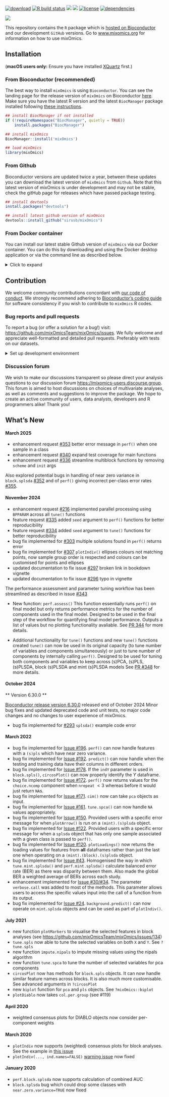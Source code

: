 
<!-- PLEASE DO NOT EDIT ./README.md BY HAND, EDIT ./inst/README.Rmd AND RENDER TO CREATE ./README.md -->

[![download](http://www.bioconductor.org/shields/downloads/release/mixOmics.svg)](https://bioconductor.org/packages/stats/bioc/mixOmics)
[![R build
status](https://github.com/mixOmicsteam/mixOmics/workflows/R-CMD-check.yml/badge.svg)](https://github.com/mixOmicsteam/mixOmics/actions)
[![](https://img.shields.io/github/last-commit/mixOmicsTeam/mixOmics.svg)](https://github.com/mixOmicsTeam/mixOmics/commits/master)
[![](https://codecov.io/gh/mixOmicsTeam/mixOmics/branch/master/graph/badge.svg)](https://app.codecov.io/gh/mixOmicsTeam/mixOmics)
[![license](https://img.shields.io/badge/license-GPL%20(%3E=%202)-lightgrey.svg)](https://choosealicense.com/)
[![dependencies](http://bioconductor.org/shields/dependencies/release/mixOmics.svg)](http://bioconductor.org/packages/release/bioc/html/mixOmics.html#since)

![](http://mixomics.org/wp-content/uploads/2019/07/MixOmics-Logo-1.png)

This repository contains the `R` package which is [hosted on
Bioconductor](http://bioconductor.org/packages/release/bioc/html/mixOmics.html)
and our development `GitHub` versions. Go to www.mixomics.org for
information on how to use mixOmics.

## Installation

(**macOS users only:** Ensure you have installed
[XQuartz](https://www.xquartz.org/) first.)

### From Bioconductor (recommended)

The best way to install `mixOmics` is using `Bioconductor`. You can see
the landing page for the release version of `mixOmics` on Bioconductor
[here](https://bioconductor.org/packages/release/bioc/html/mixOmics.html).
Make sure you have the latest R version and the latest `BiocManager`
package installed following [these
instructions](https://www.bioconductor.org/install/).

``` r
## install BiocManager if not installed
if (!requireNamespace("BiocManager", quietly = TRUE))
    install.packages("BiocManager")

## install mixOmics
BiocManager::install('mixOmics')

## load mixOmics
library(mixOmics) 
```

### From Github

Bioconductor versions are updated twice a year, between these updates
you can download the latest version of `mixOmics` from `Github`. Note
that this latest version of mixOmics is under development and may not be
stable, check the gitHub page for releases which have passed package
testing.

``` r
## install devtools
install.packages("devtools")

## install latest github version of mixOmics
devtools::install_github("sirusb/mixOmics")
```

### From Docker container

You can install our latest stable Github version of `mixOmics` via our
Docker container. You can do this by downloading and using the Docker
desktop application or via the command line as described below.

<details>
<summary>
Click to expand
</summary>

**Note: this requires root privileges**

1)  Install Docker following instructions at
    <https://docs.docker.com/docker-for-mac/install/>

**if your OS is not compatible with the latest version** download an
older version of Docker from the following link:

- MacOS: <https://docs.docker.com/docker-for-mac/release-notes/>
- Windows: <https://docs.docker.com/docker-for-windows/release-notes/>

Then open your system’s command line interface (e.g. Terminal for MacOS
and Command Promot for Windows) for the following steps.

**MacOS users only:** you will need to launch Docker Desktop to activate
your root privileges before running any docker commands from the command
line.

2)  Pull mixOmics container

``` bash
docker pull mixomicsteam/mixomics
```

3)  Ensure it is installed

The following command lists the running images:

``` bash
docker images
```

This lists the installed images. The output should be something similar
to the following:

    $ docker images 
      > REPOSITORY                       TAG       IMAGE ID       CREATED         SIZE
      > mixomicsteam/mixomics            latest    e755393ac247   2 weeks ago     4.38GB

4)  Activate the container

Running the following command activates the container. You must change
`your_password` to a custom password of your own. You can also customise
ports (8787:8787) if desired/necessary. see
<https://docs.docker.com/config/containers/container-networking/> for
details.

``` bash
docker run -e PASSWORD=your_password --rm -p 8787:8787 mixomicsteam/mixomics
```

5)  Run

In your web browser, go to `http://localhost:8787/` (change port if
necessary) and login with the following credentials:

*username*: rstudio  
*password*: (your_password set in step 4)

6)  Inspect/stop

The following command lists the running containers:

``` bash
sudo docker ps
```

The output should be something similar to the following:

``` bash
$ sudo docker ps
  > CONTAINER ID   IMAGE                   COMMAND   CREATED         STATUS         PORTS                    NAMES
  > f14b0bc28326   mixomicsteam/mixomics   "/init"   7 minutes ago   Up 7 minutes   0.0.0.0:8787->8787/tcp   compassionate_mestorf
```

The listed image ID can then be used to stop the container (here
`f14b0bc28326`)

``` bash
docker stop f14b0bc28326
```

</details>

## Contribution

We welcome community contributions concordant with [our code of
conduct](https://github.com/mixOmicsTeam/mixOmics/blob/master/CODE_OF_CONDUCT.md).
We strongly recommend adhering to [Bioconductor’s coding
guide](https://bioconductor.org/developers/how-to/coding-style/) for
software consistency if you wish to contribute to `mixOmics` R codes.

### Bug reports and pull requests

To report a bug (or offer a solution for a bug!) visit:
<https://github.com/mixOmicsTeam/mixOmics/issues>. We fully welcome and
appreciate well-formatted and detailed pull requests. Preferably with
tests on our datasets.

<details>
<summary>
Set up development environment
</summary>

- Install the latest version of R
- Install RStudio
- Clone this repo, checkout master branch, pull origin and then run:

``` r
install.packages("renv", Ncpus=4)
install.packages("devtools", Ncpus=4)

# restore the renv environment
renv::restore()

# or to initialise renv
# renv::init(bioconductor = TRUE)

# update the renv environment if needed
# renv::snapshot()

# test installation
devtools::install()
devtools::test()

# complete package check (takes a while)
devtools::check()
```

</details>

### Discussion forum

We wish to make our discussions transparent so please direct your
analysis questions to our discussion forum
<https://mixomics-users.discourse.group>. This forum is aimed to host
discussions on choices of multivariate analyses, as well as comments and
suggestions to improve the package. We hope to create an active
community of users, data analysts, developers and R programmers alike!
Thank you!

## What’s New

#### March 2025

- enhancement request
  [\#353](https://github.com/mixOmicsTeam/mixOmics/issues/353) better
  error message in `perf()` when one sample in a class
- enhancement request
  [\#340](https://github.com/mixOmicsTeam/mixOmics/issues/340) expand
  test coverage for main functions
- enhancement request
  [\#336](https://github.com/mixOmicsTeam/mixOmics/issues/336)
  streamline multiblock functions by removing `scheme` and `init` args

Also explored potential bugs in handling of near zero variance in
`block.splsda`
[\#352](https://github.com/mixOmicsTeam/mixOmics/issues/352) and of
`perf()` giving incorrect per-class error rates
[\#355](https://github.com/mixOmicsTeam/mixOmics/issues/355).

#### November 2024

- enhancement request
  [\#216](https://github.com/mixOmicsTeam/mixOmics/issues/216)
  implemented parallel processing using `BPPARAM` across all `tune()`
  functions
- feature request
  [\#335](https://github.com/mixOmicsTeam/mixOmics/issues/335) added
  `seed` argument to `perf()` functions for better reproducibility
- feature request
  [\#334](https://github.com/mixOmicsTeam/mixOmics/issues/334) added
  `seed` argument to `tune()` functions for better reproducibility
- bug fix implemented for
  [\#303](https://github.com/mixOmicsTeam/mixOmics/issues/303) multiple
  solutions found in `perf()` returns error
- bug fix implemented for
  [\#307](https://github.com/mixOmicsTeam/mixOmics/issues/307)
  `plotIndiv()` ellipses colours not matching points, now sample group
  order is respected and colours can be customised for points and
  ellipses
- updated documentation to fix issue
  [\#297](https://github.com/mixOmicsTeam/mixOmics/issues/297) broken
  link in bookdown vignette
- updated documentation to fix issue
  [\#296](https://github.com/mixOmicsTeam/mixOmics/issues/296) typo in
  vignette

The performance assessment and parameter tuning workflow has been
streamlined as described in issue
[\#343](https://github.com/mixOmicsTeam/mixOmics/issues/343)

- New function: `perf.assess()` This function essentially runs `perf()`
  on final model but only returns performance metrics for the number of
  components used in the final model. Designed to be used in the final
  step of the workflow for quantifying final model performance. Outputs
  a list of values but no plotting functionality avaliable. See [PR
  344](https://github.com/mixOmicsTeam/mixOmics/pull/344) for more
  details.

- Additional functionality for `tune()` functions and new `tune()`
  functions created `tune()` can now be used in its original capacity
  (to tune number of variables and components simultaneously) or just to
  tune number of components by internally calling `perf()`. Designed to
  be used for tuning both components and variables to keep across
  (s)PCA, (s)PLS, (s)PLSDA, block (s)PLSDA and mint (s)PLSDA models See
  [PR \#348](https://github.com/mixOmicsTeam/mixOmics/pull/348) for more
  details.

#### October 2024

\*\* Version 6.30.0 \*\*

[Bioconductor release version
6.30.0](https://bioconductor.org/packages/release/bioc/html/mixOmics.html)
released end of October 2024 Minor bug fixes and updated deprecated code
and unit tests, no major code changes and no changes to user experience
of mixOmics.

- bug fix implemented for
  [\#293](https://github.com/mixOmicsTeam/mixOmics/issues/293)
  `splsda()` example code error

#### March 2022

- bug fix implemented for [Issue
  \#196](https://github.com/mixOmicsTeam/mixOmics/issues/196). `perf()`
  can now handle features with a `(s)pls` which have near zero variance.
- bug fix implemented for [Issue
  \#192](https://github.com/mixOmicsTeam/mixOmics/issues/192).
  `predict()` can now handle when the testing and training data have
  their columns in different orders.
- bug fix implemented for [Issue
  \#178](https://github.com/mixOmicsTeam/mixOmics/issues/178). If the
  `indY` parameter is used in `block.spls()`, `circosPlot()` can now
  properly identify the $Y$ dataframe.
- bug fix implemented for [Issue
  \#172](https://github.com/mixOmicsTeam/mixOmics/issues/172). `perf()`
  now returns values for the `choice.ncomp` component when `nrepeat`
  $< 3$ whereas before it would just return `NA`s.
- bug fix implemented for [Issue
  \#171](https://github.com/mixOmicsTeam/mixOmics/issues/171). `cim()`
  now can take `pca` objects as input.
- bug fix implemented for [Issue
  \#161](https://github.com/mixOmicsTeam/mixOmics/issues/161).
  `tune.spca()` can now handle `NA` values appropriately.
- bug fix implemented for [Issue
  \#150](https://github.com/mixOmicsTeam/mixOmics/issues/150). Provided
  users with a specific error message for when `plotArrow()` is run on a
  `(mint).(s)plsda` object.
- bug fix implemented for [Issue
  \#122](https://github.com/mixOmicsTeam/mixOmics/issues/122). Provided
  users with a specific error message for when a `splsda` object that
  has only one sample associated with a given class is passed to
  `perf()`.
- bug fix implemented for [Issue
  \#120](https://github.com/mixOmicsTeam/mixOmics/issues/120).
  `plotLoadings()` now returns the loading values for features from
  **all** dataframes rather than just the last one when operating on a
  `(mint).(block).(s)plsda` object.
- bug fix implemented for [Issue
  \#43](https://github.com/mixOmicsTeam/mixOmics/issues/43). Homogenised
  the way in which `tune.mint.splsda()` and `perf.mint.splsda()`
  calculate balanced error rate (BER) as there was disparity between
  them. Also made the global BER a weighted average of BERs across each
  study.
- enhancement implemented for [Issue
  \#30/#34](https://github.com/mixOmicsTeam/mixOmics/issues/34). The
  parameter `verbose.call` was added to most of the methods. This
  parameter allows users to access the specific values input into the
  call of a function from its output.
- bug fix implemented for [Issue
  \#24](https://github.com/mixOmicsTeam/mixOmics/issues/24).
  `background.predict()` can now operate on `mint.splsda` objects and
  can be used as part of `plotIndiv()`.

#### July 2021

- new function `plotMarkers` to visualise the selected features in block
  analyses (see <https://github.com/mixOmicsTeam/mixOmics/issues/134>)
- `tune.spls` now able to tune the selected variables on both `X` and
  `Y`. See `?tune.spls`
- new function `impute.nipals` to impute missing values using the nipals
  algorithm
- new function `tune.spca` to tune the number of selected variables for
  pca components
- `circosPlot` now has methods for `block.spls` objects. It can now
  handle similar feature names across blocks. It is also much more
  customisable. See advanced arguments in `?circosPlot`
- new `biplot` function for `pca` and `pls` objects. See
  `?mixOmics::biplot`
- `plotDiablo` now takes `col.per.group` (see \#119)

#### April 2020

- weighted consensus plots for DIABLO objects now consider per-component
  weights

#### March 2020

- `plotIndiv` now supports (weighted) consensus plots for block
  analyses. See the example in [this
  issue](https://github.com/mixOmicsTeam/mixOmics/issues/57)
- `plotIndiv(..., ind.names=FALSE)` [warning
  issue](https://github.com/mixOmicsTeam/mixOmics/issues/59) now fixed

#### January 2020

- `perf.block.splsda` now supports calculation of combined AUC
- `block.splsda` bug which could drop some classes with
  `near.zero.variance=TRUE` now fixed
